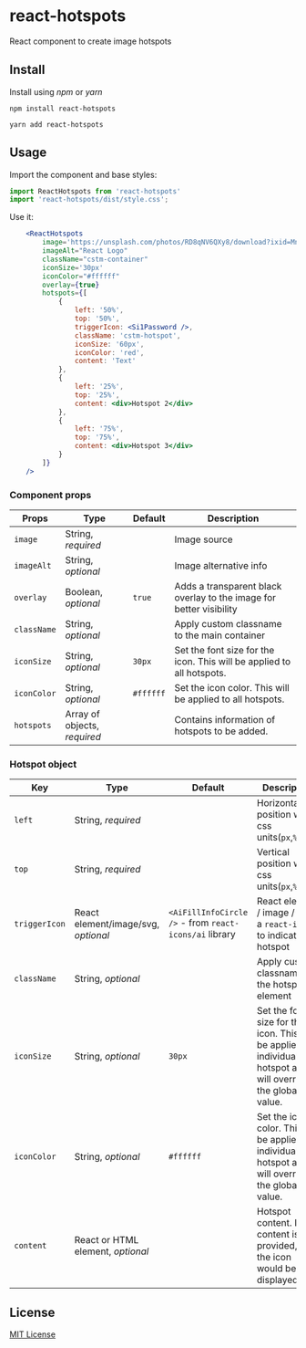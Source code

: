 
# react-hotspots

React component to create image hotspots


## Install

Install using *npm* or *yarn*

```
npm install react-hotspots
```

```
yarn add react-hotspots
```

## Usage

Import the component and base styles:
```jsx
import ReactHotspots from 'react-hotspots'
import 'react-hotspots/dist/style.css';
```

Use it:

```jsx
	<ReactHotspots
        image='https://unsplash.com/photos/RD8qNV6QXy8/download?ixid=MnwxMjA3fDB8MXxhbGx8M3x8fHx8fDJ8fDE2NzYxNjkwNDk&force=true&w=2400'
        imageAlt="React Logo"
        className="cstm-container"
        iconSize='30px'
		iconColor="#ffffff"
        overlay={true}
        hotspots={[
            {
                left: '50%',
                top: '50%',
                triggerIcon: <Si1Password />,
                className: 'cstm-hotspot',
                iconSize: '60px',
                iconColor: 'red',
                content: 'Text'
        	},
            {
                left: '25%',
                top: '25%',
                content: <div>Hotspot 2</div>
            },
            {
                left: '75%',
                top: '75%',
                content: <div>Hotspot 3</div>
            }
        ]}
    />
```
### Component props

| Props                   | Type                         | Default | Description                |
|-------------------------|------------------------------|---------|----------------------------|
| `image`                   | String, _required_           |         | Image source               |
| `imageAlt`                   | String, _optional_           |         | Image alternative info     |
| `overlay` | Boolean, _optional_          | `true` | Adds a transparent black overlay to the image for better visibility    |
| `className` | String, _optional_ | | Apply custom classname to the main container |
| `iconSize` | String, _optional_ | `30px` | Set the font size for the icon. This will be applied to all hotspots. |
| `iconColor` | String, _optional_ | `#ffffff` | Set the icon color. This will be applied to all hotspots. |
| `hotspots`  | Array of objects, _required_   |  | Contains information of hotspots to be added.  |


### Hotspot object

| Key     | Type                              | Default | Description                    |
|-----------|-----------------------------------|---------|--------------------------------|
| `left`       | String, _required_                |         | Horizontal position with css units(`px`,`%`,etc.)  |
| `top`       | String, _required_                |         | Vertical position with css units(`px`,`%`,etc.) |
| `triggerIcon` | React element/image/svg, _optional_ |	`<AiFillInfoCircle />` - from `react-icons/ai` library | React element / image / svg / a `react-icon` to indicate the hotspot |
| `className` | String, _optional_ | | Apply custom classname to the hotspot element  |
| `iconSize` | String, _optional_ | `30px` | Set the font size for the icon. This will be applied to individual hotspot and will override the global value. |
| `iconColor` | String, _optional_ | `#ffffff` | Set the icon color. This will be applied to individual hotspot and will override the global value. |
| `content` | React or HTML element, _optional_ |         | Hotspot content. If no content is provided, only the icon would be displayed               

## License

[MIT License](https://github.com/the-marolie/react-hotspots/blob/main/LICENSE)
